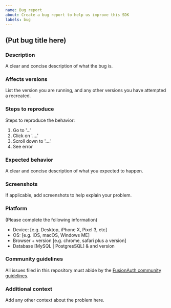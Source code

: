 ```yaml
---
name: Bug report
about: Create a bug report to help us improve this SDK
labels: bug
---
```


## (Put bug title here)

### Description

A clear and concise description of what the bug is.

### Affects versions

List the version you are running, and any other versions you have attempted a recreated.

### Steps to reproduce

Steps to reproduce the behavior:

1. Go to '...'
2. Click on '....'
3. Scroll down to '....'
4. See error

### Expected behavior

A clear and concise description of what you expected to happen.

### Screenshots

If applicable, add screenshots to help explain your problem.

### Platform

(Please complete the following information)

- Device: [e.g. Desktop, iPhone X, Pixel 3, etc]
- OS: [e.g. iOS, macOS, Windows ME]
- Browser + version [e.g. chrome, safari plus a version]
- Database [MySQL | PostgresSQL] & and version

### Community guidelines

All issues filed in this repository must abide by the [FusionAuth community guidelines](https://fusionauth.io/community/forum/topic/1000/code-of-conduct).

### Additional context

Add any other context about the problem here.
